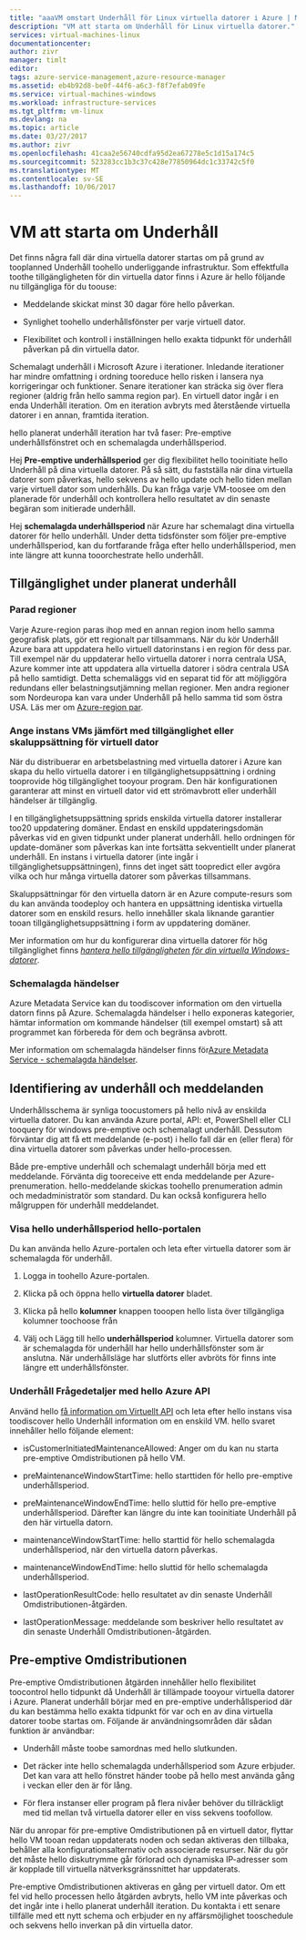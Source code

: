 ```yaml
---
title: "aaaVM omstart Underhåll för Linux virtuella datorer i Azure | Microsoft Docs"
description: "VM att starta om Underhåll för Linux virtuella datorer."
services: virtual-machines-linux
documentationcenter: 
author: zivr
manager: timlt
editor: 
tags: azure-service-management,azure-resource-manager
ms.assetid: eb4b92d8-be0f-44f6-a6c3-f8f7efab09fe
ms.service: virtual-machines-windows
ms.workload: infrastructure-services
ms.tgt_pltfrm: vm-linux
ms.devlang: na
ms.topic: article
ms.date: 03/27/2017
ms.author: zivr
ms.openlocfilehash: 41caa2e56740cdfa95d2ea67278e5c1d15a174c5
ms.sourcegitcommit: 523283cc1b3c37c428e77850964dc1c33742c5f0
ms.translationtype: MT
ms.contentlocale: sv-SE
ms.lasthandoff: 10/06/2017
---
```

# <a name="vm-restarting-maintenance"></a>VM att starta om Underhåll

Det finns några fall där dina virtuella datorer startas om på grund av tooplanned Underhåll toohello underliggande infrastruktur. Som effektfulla toothe tillgängligheten för din virtuella dator finns i Azure är hello följande nu tillgängliga för du toouse:

-   Meddelande skickat minst 30 dagar före hello påverkan.

-   Synlighet toohello underhållsfönster per varje virtuell dator.

-   Flexibilitet och kontroll i inställningen hello exakta tidpunkt för underhåll påverkan på din virtuella dator.

Schemalagt underhåll i Microsoft Azure i iterationer. Inledande iterationer har mindre omfattning i ordning tooreduce hello risken i lansera nya korrigeringar och funktioner. Senare iterationer kan sträcka sig över flera regioner (aldrig från hello samma region par). En virtuell dator ingår i en enda Underhåll iteration. Om en iteration avbryts med återstående virtuella datorer i en annan, framtida iteration.

hello planerat underhåll iteration har två faser: Pre-emptive underhållsfönstret och en schemalagda underhållsperiod.

Hej **Pre-emptive underhållsperiod** ger dig flexibilitet hello tooinitiate hello Underhåll på dina virtuella datorer. På så sätt, du fastställa när dina virtuella datorer som påverkas, hello sekvens av hello update och hello tiden mellan varje virtuell dator som underhålls. Du kan fråga varje VM-toosee om den planerade för underhåll och kontrollera hello resultatet av din senaste begäran som initierade underhåll.

Hej **schemalagda underhållsperiod** när Azure har schemalagt dina virtuella datorer för hello underhåll. Under detta tidsfönster som följer pre-emptive underhållsperiod, kan du fortfarande fråga efter hello underhållsperiod, men inte längre att kunna tooorchestrate hello underhåll.

## <a name="availability-considerations-during-planned-maintenance"></a>Tillgänglighet under planerat underhåll 

### <a name="paired-regions"></a>Parad regioner

Varje Azure-region paras ihop med en annan region inom hello samma geografisk plats, gör ett regionalt par tillsammans. När du kör Underhåll Azure bara att uppdatera hello virtuell datorinstans i en region för dess par. Till exempel när du uppdaterar hello virtuella datorer i norra centrala USA, Azure kommer inte att uppdatera alla virtuella datorer i södra centrala USA på hello samtidigt. Detta schemaläggs vid en separat tid för att möjliggöra redundans eller belastningsutjämning mellan regioner. Men andra regioner som Nordeuropa kan vara under Underhåll på hello samma tid som östra USA.
Läs mer om [Azure-region par](https://docs.microsoft.com/azure/best-practices-availability-paired-regions).

### <a name="single-instance-vms-vs-availability-set-or-vm-scale-set"></a>Ange instans VMs jämfört med tillgänglighet eller skaluppsättning för virtuell dator

När du distribuerar en arbetsbelastning med virtuella datorer i Azure kan skapa du hello virtuella datorer i en tillgänglighetsuppsättning i ordning tooprovide hög tillgänglighet tooyour program. Den här konfigurationen garanterar att minst en virtuell dator vid ett strömavbrott eller underhåll händelser är tillgänglig.

I en tillgänglighetsuppsättning sprids enskilda virtuella datorer installerar too20 uppdatering domäner. Endast en enskild uppdateringsdomän påverkas vid en given tidpunkt under planerat underhåll. hello ordningen för update-domäner som påverkas kan inte fortsätta sekventiellt under planerat underhåll. En instans i virtuella datorer (inte ingår i tillgänglighetsuppsättningen), finns det inget sätt toopredict eller avgöra vilka och hur många virtuella datorer som påverkas tillsammans.

Skaluppsättningar för den virtuella datorn är en Azure compute-resurs som du kan använda toodeploy och hantera en uppsättning identiska virtuella datorer som en enskild resurs.
hello innehåller skala liknande garantier tooan tillgänglighetsuppsättning i form av uppdatering domäner. 

Mer information om hur du konfigurerar dina virtuella datorer för hög tillgänglighet finns [ *hantera hello tillgängligheten för din virtuella Windows-datorer*](manage-availability.md?toc=%2fazure%2fvirtual-machines%2flinux%2ftoc.json).

### <a name="scheduled-events"></a>Schemalagda händelser

Azure Metadata Service kan du toodiscover information om den virtuella datorn finns på Azure. Schemalagda händelser i hello exponeras kategorier, hämtar information om kommande händelser (till exempel omstart) så att programmet kan förbereda för dem och begränsa avbrott.

Mer information om schemalagda händelser finns för[Azure Metadata Service - schemalagda händelser](../virtual-machines-scheduled-events.md).

## <a name="maintenance-discovery-and-notifications"></a>Identifiering av underhåll och meddelanden

Underhållsschema är synliga toocustomers på hello nivå av enskilda virtuella datorer. Du kan använda Azure portal, API: et, PowerShell eller CLI tooquery för windows pre-emptive och schemalagt underhåll. Dessutom förväntar dig att få ett meddelande (e-post) i hello fall där en (eller flera) för dina virtuella datorer som påverkas under hello-processen.

Både pre-emptive underhåll och schemalagt underhåll börja med ett meddelande. Förvänta dig tooreceive ett enda meddelande per Azure-prenumeration. hello-meddelande skickas toohello prenumeration admin och medadministratör som standard. Du kan också konfigurera hello målgruppen för underhåll meddelandet.

### <a name="view-hello-maintenance-window-in-hello-portal"></a>Visa hello underhållsperiod hello-portalen 

Du kan använda hello Azure-portalen och leta efter virtuella datorer som är schemalagda för underhåll.

1.  Logga in toohello Azure-portalen.

2.  Klicka på och öppna hello **virtuella datorer** bladet.

3.  Klicka på hello **kolumner** knappen tooopen hello lista över tillgängliga kolumner toochoose från

4.  Välj och Lägg till hello **underhållsperiod** kolumner. Virtuella datorer som är schemalagda för underhåll har hello underhållsfönster som är anslutna. När underhållsläge har slutförts eller avbröts för finns inte längre ett underhållsfönster.

### <a name="query-maintenance-details-using-hello-azure-api"></a>Underhåll Frågedetaljer med hello Azure API

Använd hello [få information om Virtuellt API](https://docs.microsoft.com/rest/api/compute/virtualmachines/virtualmachines-get) och leta efter hello instans visa toodiscover hello Underhåll information om en enskild VM. hello svaret innehåller hello följande element:

  - isCustomerInitiatedMaintenanceAllowed: Anger om du kan nu starta pre-emptive Omdistributionen på hello VM.

  - preMaintenanceWindowStartTime: hello starttiden för hello pre-emptive underhållsperiod.

  - preMaintenanceWindowEndTime: hello sluttid för hello pre-emptive underhållsperiod. Därefter kan längre du inte kan tooinitiate Underhåll på den här virtuella datorn.
    
  - maintenanceWindowStartTime: hello starttid för hello schemalagda underhållsperiod, när den virtuella datorn påverkas.

  - maintenanceWindowEndTime: hello sluttid för hello schemalagda underhållsperiod.
  
  - lastOperationResultCode: hello resultatet av din senaste Underhåll Omdistributionen-åtgärden.
 
  - lastOperationMessage: meddelande som beskriver hello resultatet av din senaste Underhåll Omdistributionen-åtgärden.


## <a name="pre-emptive-redeploy"></a>Pre-emptive Omdistributionen

Pre-emptive Omdistributionen åtgärden innehåller hello flexibilitet toocontrol hello tidpunkt då Underhåll är tillämpade tooyour virtuella datorer i Azure. Planerat underhåll börjar med en pre-emptive underhållsperiod där du kan bestämma hello exakta tidpunkt för var och en av dina virtuella datorer toobe startas om. Följande är användningsområden där sådan funktion är användbar:

-   Underhåll måste toobe samordnas med hello slutkunden.

-   Det räcker inte hello schemalagda underhållsperiod som Azure erbjuder.
    Det kan vara att hello fönstret händer toobe på hello mest använda gång i veckan eller den är för lång.

-   För flera instanser eller program på flera nivåer behöver du tillräckligt med tid mellan två virtuella datorer eller en viss sekvens toofollow.

När du anropar för pre-emptive Omdistributionen på en virtuell dator, flyttar hello VM tooan redan uppdaterats noden och sedan aktiveras den tillbaka, behåller alla konfigurationsalternativ och associerade resurser. När du gör det måste hello diskutrymme går förlorad och dynamiska IP-adresser som är kopplade till virtuella nätverksgränssnittet har uppdaterats.

Pre-emptive Omdistributionen aktiveras en gång per virtuell dator. Om ett fel vid hello processen hello åtgärden avbryts, hello VM inte påverkas och det ingår inte i hello planerat underhåll iteration. Du kontakta i ett senare tillfälle med ett nytt schema och erbjuder en ny affärsmöjlighet tooschedule och sekvens hello inverkan på din virtuella dator.

